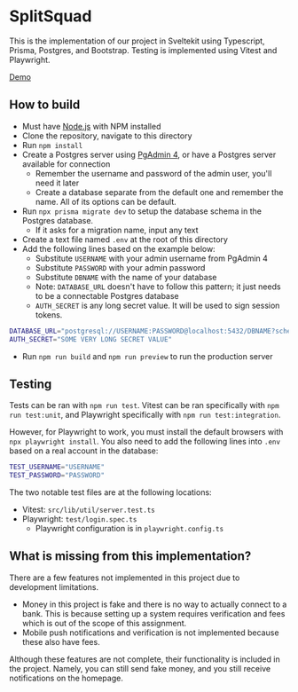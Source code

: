# SplitSquad

This is the implementation of our project in Sveltekit using Typescript, Prisma, Postgres, and Bootstrap. Testing is implemented using Vitest and Playwright.

[Demo](https://www.youtube.com/watch?v=_NBJHMUpuRQ)

## How to build

- Must have [Node.js](https://nodejs.org/) with NPM installed
- Clone the repository, navigate to this directory
- Run `npm install`
- Create a Postgres server using [PgAdmin 4](https://www.postgresql.org/download/), or have a Postgres server available for connection
  - Remember the username and password of the admin user, you'll need it later
  - Create a database separate from the default one and remember the name. All of its options can be default.
- Run `npx prisma migrate dev` to setup the database schema in the Postgres database.
  - If it asks for a migration name, input any text
- Create a text file named `.env` at the root of this directory
- Add the following lines based on the example below:
  - Substitute `USERNAME` with your admin username from PgAdmin 4
  - Substitute `PASSWORD` with your admin password
  - Substitute `DBNAME` with the name of your database
  - Note: `DATABASE_URL` doesn't have to follow this pattern; it just needs to be a connectable Postgres database
  - `AUTH_SECRET` is any long secret value. It will be used to sign session tokens.

```bash
DATABASE_URL="postgresql://USERNAME:PASSWORD@localhost:5432/DBNAME?schema=public"
AUTH_SECRET="SOME VERY LONG SECRET VALUE"
```

- Run `npm run build` and `npm run preview` to run the production server

## Testing

Tests can be ran with `npm run test`. Vitest can be ran specifically with `npm run test:unit`, and Playwright specifically with `npm run test:integration`.

However, for Playwright to work, you must install the default browsers with `npx playwright install`. You also need to add the following lines into `.env` based on a real account in the database:

```bash
TEST_USERNAME="USERNAME"
TEST_PASSWORD="PASSWORD"
```

The two notable test files are at the following locations:

- Vitest: `src/lib/util/server.test.ts`
- Playwright: `test/login.spec.ts`
  - Playwright configuration is in `playwright.config.ts`

## What is missing from this implementation?

There are a few features not implemented in this project due to development limitations.

- Money in this project is fake and there is no way to actually connect to a bank. This is because setting up a system requires verification and fees which is out of the scope of this assignment.
- Mobile push notifications and verification is not implemented because these also have fees.

Although these features are not complete, their functionality is included in the project. Namely, you can still send fake money, and you still receive notifications on the homepage.
